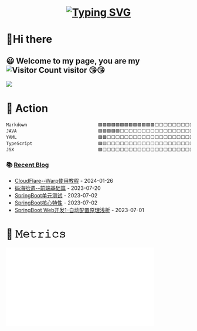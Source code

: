 <!-- 动态打字效果:https://readme-typing-svg.demolab.com/demo/ -->
<h1 align="center">
  <a href="https://fu-jw.com/">
    <img src="https://readme-typing-svg.demolab.com?font=Fira+Code&size=30&pause=1000&color=3847F7&center=true&vCenter=true&width=435&lines=%E6%82%9F%E5%B7%B2%E5%BE%80%E4%B9%8B%E4%B8%8D%E8%B0%8F%2C%E7%9F%A5%E6%9D%A5%E8%80%85%E4%B9%8B%E5%8F%AF%E8%BF%BD." alt="Typing SVG" />
  </a>
</h1>

# 👋Hi there 

:smiley: Welcome to my page, you are my 
![Visitor Count](https://profile-counter.glitch.me/fu-jw/count.svg) visitor :kissing_heart::kissing_heart:
---

<img src="https://github-readme-activity-graph-fredo.vercel.app/graph?username=fu-jw&theme=vue" />
<!--
<table style="width:100%; cellspacing:0" >
  <tr>
    <td style="border-collapse: collapse"><img height=190 src="https://github-readme-stats-fredo.vercel.app/api?username=fu-jw&include_all_commits=true&hide_title=true&count_private=true&theme=slateorange&show_icons=true&bg_color=30,e96443,904e95&title_color=fff&text_color=fff" /></td>
    <td style="border-collapse: collapse"><img height=190 src="https://github-readme-stats-fredo.vercel.app/api/top-langs/?username=fu-jw&theme=tokyonight&layout=compact&&exclude_repo=fu-jw,fu-jw.github.io&bg_color=30,e96443,904e95&text_color=fff&hide=html,css,scss,pug,stylus,nix" /></td>
  </tr>
  <tr >
  <td  colspan="2"><img src="https://github-readme-activity-graph-fredo.vercel.app/graph?username=fu-jw&theme=vue" /></td>
  </tr>
</table>
-->

# 🚀 Action
<!--START_SECTION:waka-->

```txt
Markdown                           🟩🟩🟩🟩🟩🟩🟩🟩🟩🟩🟩🟩🟩⬜⬜⬜⬜⬜⬜⬜⬜⬜⬜⬜⬜   52.67 %
JAVA                               🟩🟩🟩🟩🟩⬜⬜⬜⬜⬜⬜⬜⬜⬜⬜⬜⬜⬜⬜⬜⬜⬜⬜⬜⬜   20.44 %
YAML                               🟩🟩⬜⬜⬜⬜⬜⬜⬜⬜⬜⬜⬜⬜⬜⬜⬜⬜⬜⬜⬜⬜⬜⬜⬜   07.47 %
TypeScript                         🟩🟨⬜⬜⬜⬜⬜⬜⬜⬜⬜⬜⬜⬜⬜⬜⬜⬜⬜⬜⬜⬜⬜⬜⬜   05.48 %
JSX                                🟩⬜⬜⬜⬜⬜⬜⬜⬜⬜⬜⬜⬜⬜⬜⬜⬜⬜⬜⬜⬜⬜⬜⬜⬜   04.94 %
```

<!--END_SECTION:waka-->

### 📚 <a href="https://blog.fu-jw.com/" target="_blank">Recent Blog</a>

<!-- START_SECTION:blog -->
* <a href='http://fu-jw.com/posts/ae3bfd6c.html' target='_blank'>CloudFlare--Warp使用教程</a> - 2024-01-26
* <a href='http://fu-jw.com/posts/116a045.html' target='_blank'>码海拾遗--前端基础篇</a> - 2023-07-20
* <a href='http://fu-jw.com/posts/6d37548c.html' target='_blank'>SpringBoot单元测试</a> - 2023-07-02
* <a href='http://fu-jw.com/posts/dcf57196.html' target='_blank'>SpringBoot核心特性</a> - 2023-07-02
* <a href='http://fu-jw.com/posts/d5a9e6d8.html' target='_blank'>SpringBoot Web开发1-自动配置原理浅析</a> - 2023-07-01
<!-- END_SECTION:blog -->

# 🎯 𝙼𝚎𝚝𝚛𝚒𝚌𝚜
<img align="center" src="/github-metrics.svg" alt="Metrics" width="80%">

